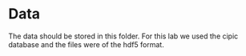 # Data 

The data should be stored in this folder. For this lab we used the cipic database and the files were of the hdf5 format.
